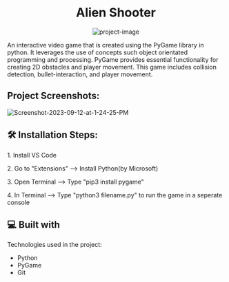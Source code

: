 <h1 align="center" id="title">Alien Shooter</h1>

<p align="center"><img src="https://socialify.git.ci/rishaband/alienshooter/image?font=Source%20Code%20Pro&amp;language=1&amp;name=1&amp;theme=Dark" alt="project-image"></p>

<p id="description">An interactive video game that is created using the PyGame library in python. It leverages the use of concepts such object orientated programming and processing. PyGame provides essential functionality for creating 2D obstacles and player movement. This game includes collision detection, bullet-interaction, and player movement.</p>

<h2>Project Screenshots:</h2>



<img src="https://i.ibb.co/jL0NYp2/Screenshot-2023-09-12-at-1-24-25-PM.png" alt="Screenshot-2023-09-12-at-1-24-25-PM" border="0">


<h2>🛠️ Installation Steps:</h2>

<p>1. Install VS Code</p>

<p>2. Go to "Extensions" --&gt; Install Python(by Microsoft)</p>

<p>3. Open Terminal --&gt; Type "pip3 install pygame"</p>

<p>4. In Terminal --&gt; Type "python3 filename.py" to run the game in a seperate console</p>

  
  
<h2>💻 Built with</h2>

Technologies used in the project:

*   Python
*   PyGame
*   Git
